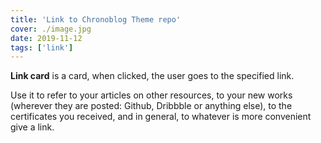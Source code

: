 ```yaml
---
title: 'Link to Chronoblog Theme repo'
cover: ./image.jpg
date: 2019-11-12
tags: ['link']
---
```


**Link card** is a card, when clicked, the user goes to the specified link.

Use it to refer to your articles on other resources, to your new works (wherever they are posted: Github, Dribbble or anything else), to the certificates you received, and in general, to whatever is more convenient give a link.
